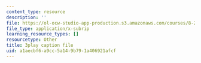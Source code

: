 ```yaml
---
content_type: resource
description: ''
file: https://ol-ocw-studio-app-production.s3.amazonaws.com/courses/8-286-the-early-universe-fall-2013/a1aecbf6a9cc5a149b791a406921afcf_U9n-Y_ZC-2M.vtt
file_type: application/x-subrip
learning_resource_types: []
resourcetype: Other
title: 3play caption file
uid: a1aecbf6-a9cc-5a14-9b79-1a406921afcf
---
```

